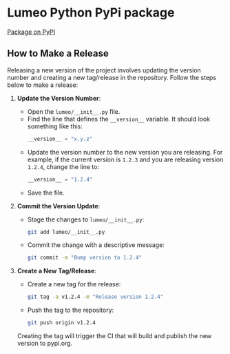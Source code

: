 # Lumeo Python PyPi package

[Package on PyPI](https://pypi.org/project/lumeo/)

## How to Make a Release

Releasing a new version of the project involves updating the version number and creating a new tag/release in the repository. Follow the steps below to make a release:

1. **Update the Version Number**:
    - Open the `lumeo/__init__.py` file.
    - Find the line that defines the `__version__` variable. It should look something like this:
      ```python
      __version__ = "x.y.z"
      ```
    - Update the version number to the new version you are releasing. For example, if the current version is `1.2.3` and you are releasing version `1.2.4`, change the line to:
      ```python
      __version__ = "1.2.4"
      ```
    - Save the file.

2. **Commit the Version Update**:
    - Stage the changes to `lumeo/__init__.py`:
      ```sh
      git add lumeo/__init__.py
      ```
    - Commit the change with a descriptive message:
      ```sh
      git commit -m "Bump version to 1.2.4"
      ```

3. **Create a New Tag/Release**:
    - Create a new tag for the release:
      ```sh
      git tag -a v1.2.4 -m "Release version 1.2.4"
      ```
    - Push the tag to the repository:
      ```sh
      git push origin v1.2.4
      ```

    Creating the tag will trigger the CI that will build and publish the new version to pypi.org.